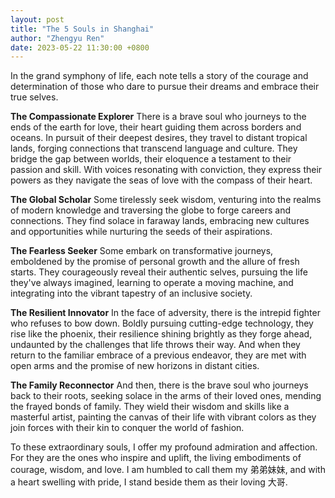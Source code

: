 ```yaml
---
layout: post
title: "The 5 Souls in Shanghai"
author: "Zhengyu Ren"
date: 2023-05-22 11:30:00 +0800
---
```

In the grand symphony of life, each note tells a story of the courage and determination of those who dare to pursue their dreams and embrace their true selves.


**The Compassionate Explorer**
There is a brave soul who journeys to the ends of the earth for love, their heart guiding them across borders and oceans. In pursuit of their deepest desires, they travel to distant tropical lands, forging connections that transcend language and culture. They bridge the gap between worlds, their eloquence a testament to their passion and skill. With voices resonating with conviction, they express their powers as they navigate the seas of love with the compass of their heart. 


**The Global Scholar**
Some tirelessly seek wisdom, venturing into the realms of modern knowledge and traversing the globe to forge careers and connections. They find solace in faraway lands, embracing new cultures and opportunities while nurturing the seeds of their aspirations.


**The Fearless Seeker** 
Some embark on transformative journeys, emboldened by the promise of personal growth and the allure of fresh starts. They courageously reveal their authentic selves, pursuing the life they've always imagined, learning to operate a moving machine, and integrating into the vibrant tapestry of an inclusive society.


**The Resilient Innovator**
In the face of adversity, there is the intrepid fighter who refuses to bow down. Boldly pursuing cutting-edge technology, they rise like the phoenix, their resilience shining brightly as they forge ahead, undaunted by the challenges that life throws their way. And when they return to the familiar embrace of a previous endeavor, they are met with open arms and the promise of new horizons in distant cities.


**The Family Reconnector**
And then, there is the brave soul who journeys back to their roots, seeking solace in the arms of their loved ones, mending the frayed bonds of family. They wield their wisdom and skills like a masterful artist, painting the canvas of their life with vibrant colors as they join forces with their kin to conquer the world of fashion.


To these extraordinary souls, I offer my profound admiration and affection. For they are the ones who inspire and uplift, the living embodiments of courage, wisdom, and love. I am humbled to call them my 弟弟妹妹, and with a heart swelling with pride, I stand beside them as their loving 大哥.

